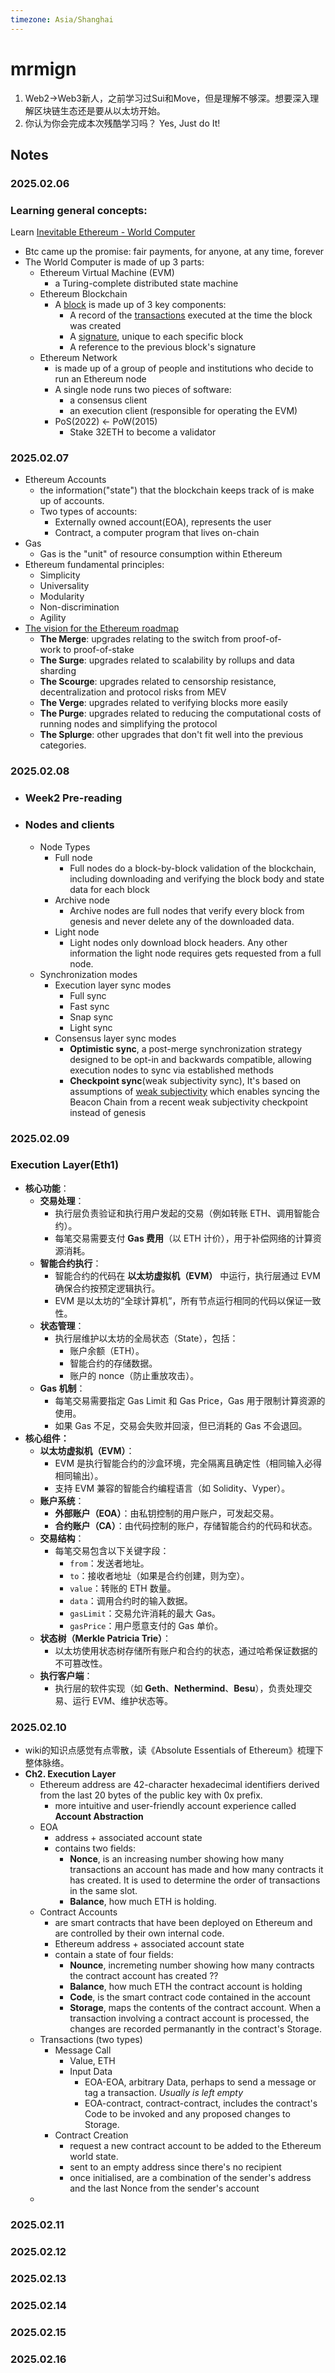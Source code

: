 ```yaml
---
timezone: Asia/Shanghai
---
```


# mrmign

1. Web2->Web3新人，之前学习过Sui和Move，但是理解不够深。想要深入理解区块链生态还是要从以太坊开始。
2. 你认为你会完成本次残酷学习吗？ Yes, Just do It!

## Notes

<!-- Content_START -->

### 2025.02.06
### Learning general concepts:
Learn [Inevitable Ethereum - World Computer](https://inevitableeth.com/home/ethereum/world-computer)
- Btc came up the promise: fair payments, for anyone, at any time, forever
- The World Computer is made of up 3 parts:
	- Ethereum Virtual Machine (EVM)
		- a Turing-complete distributed state machine
	- Ethereum Blockchain
		- A [block](https://inevitableeth.com/home/ethereum/blockchain/block) is made up of 3 key components:
			- A record of the [transactions](https://inevitableeth.com/home/ethereum/blockchain/transaction) executed at the time the block was created
			- A [signature](https://inevitableeth.com/home/concepts/digital-signatures), unique to each specific block
			- A reference to the previous block's signature
	- Ethereum Network
		- is made up of a group of people and institutions who decide to run an Ethereum node
		- A single node runs two pieces of software:
			- a consensus client
			- an execution client (responsible for operating the EVM)
		- PoS(2022) <- PoW(2015)
			- Stake 32ETH to become a validator

### 2025.02.07
- Ethereum Accounts
	- the information("state") that the blockchain keeps track of is make up of accounts.
	- Two types of accounts:
		- Externally owned account(EOA), represents the user
		- Contract, a computer program that lives on-chain
- Gas
	- Gas is the "unit" of resource consumption within Ethereum
- Ethereum fundamental principles:
	- Simplicity
	- Universality
	- Modularity
	- Non-discrimination
	- Agility
- [The vision for the Ethereum roadmap](https://twitter.com/VitalikButerin/status/1741190491578810445)
	- **The Merge**: upgrades relating to the switch from proof-of-work to proof-of-stake
	- **The Surge**: upgrades related to scalability by rollups and data sharding
	- **The Scourge**: upgrades related to censorship resistance, decentralization and protocol risks from MEV
	- **The Verge**: upgrades related to verifying blocks more easily
	- **The Purge**: upgrades related to reducing the computational costs of running nodes and simplifying the protocol
	- **The Splurge**: other upgrades that don't fit well into the previous categories.

### 2025.02.08
- ### Week2 Pre-reading
- ### Nodes and clients
	- Node Types
		- Full node
			- Full nodes do a block-by-block validation of the blockchain, including downloading and verifying the block body and state data for each block
		- Archive node
			- Archive nodes are full nodes that verify every block from genesis and never delete any of the downloaded data.
		- Light node
			- Light nodes only download block headers. Any other information the light node requires gets requested from a full node.
	- Synchronization modes
		- Execution layer sync modes
			- Full sync
			- Fast sync
			- Snap sync
			- Light sync
		- Consensus layer sync modes
			- **Optimistic sync**, a post-merge synchronization strategy designed to be opt-in and backwards compatible, allowing execution nodes to sync via established methods
			- **Checkpoint sync**(weak subjectivity sync), It's based on assumptions of [weak subjectivity](https://ethereum.org/en/developers/docs/consensus-mechanisms/pos/weak-subjectivity/) which enables syncing the Beacon Chain from a recent weak subjectivity checkpoint instead of genesis


### 2025.02.09
### Execution Layer(Eth1)
- **核心功能**：
	- **交易处理**：
		- 执行层负责验证和执行用户发起的交易（例如转账 ETH、调用智能合约）。
		- 每笔交易需要支付 **Gas 费用**（以 ETH 计价），用于补偿网络的计算资源消耗。
	- **智能合约执行**：
		- 智能合约的代码在 **以太坊虚拟机（EVM）** 中运行，执行层通过 EVM 确保合约按预定逻辑执行。
		- EVM 是以太坊的“全球计算机”，所有节点运行相同的代码以保证一致性。
	- **状态管理**：
		- 执行层维护以太坊的全局状态（State），包括：
			- 账户余额（ETH）。
			- 智能合约的存储数据。
			- 账户的 nonce（防止重放攻击）。
	- **Gas 机制**：
		- 每笔交易需要指定 Gas Limit 和 Gas Price，Gas 用于限制计算资源的使用。
		- 如果 Gas 不足，交易会失败并回滚，但已消耗的 Gas 不会退回。
- **核心组件：**
	- **以太坊虚拟机（EVM）**：
		- EVM 是执行智能合约的沙盒环境，完全隔离且确定性（相同输入必得相同输出）。
		- 支持 EVM 兼容的智能合约编程语言（如 Solidity、Vyper）。
	- **账户系统**：
		- **外部账户（EOA）**：由私钥控制的用户账户，可发起交易。
		- **合约账户（CA）**：由代码控制的账户，存储智能合约的代码和状态。
	- **交易结构**：
		- 每笔交易包含以下关键字段：
			- `from`：发送者地址。
			- `to`：接收者地址（如果是合约创建，则为空）。
			- `value`：转账的 ETH 数量。
			- `data`：调用合约时的输入数据。
			- `gasLimit`：交易允许消耗的最大 Gas。
			- `gasPrice`：用户愿意支付的 Gas 单价。
	- **状态树（Merkle Patricia Trie）**：
		- 以太坊使用状态树存储所有账户和合约的状态，通过哈希保证数据的不可篡改性。
	- **执行客户端**：
		- 执行层的软件实现（如 **Geth**、**Nethermind**、**Besu**），负责处理交易、运行 EVM、维护状态等。

### 2025.02.10
- wiki的知识点感觉有点零散，读《Absolute Essentials of Ethereum》梳理下整体脉络。
- **Ch2. Execution Layer**
	- Ethereum address are 42-character hexadecimal identifiers derived from the last 20 bytes of the public key with 0x prefix.
		- more intuitive and user-friendly account experience called **Account Abstraction**
	- EOA
		- address + associated account state
		- contains two fields:
			- **Nonce**, is an increasing number showing how many transactions an account has made and how many contracts it has created. It is used to determine the order of transactions in the same slot.
			- **Balance**, how much ETH is holding.
	- Contract Accounts
		- are smart contracts that have been deployed on Ethereum and are controlled by their own internal code.
		- Ethereum address + associated account state
		- contain a state of four fields:
			- **Nounce**, incremeting number showing how many contracts the contract account has created ??
			- **Balance**, how much ETH the contract account is holding
			- **Code**, is the smart contract code contained in the account
			- **Storage**, maps the contents of the contract account. When a transaction involving a contract account is processed, the changes are recorded permanantly in the contract's Storage.
	- Transactions (two types)
		- Message Call
			- Value, ETH
			- Input Data
				- EOA-EOA, arbitrary Data, perhaps to send a message or tag a transaction. *Usually is left empty*
				- EOA-contract, contract-contract, includes the contract's Code  to be invoked and any proposed changes to Storage.
		- Contract Creation
			- request a new contract account to be added to the Ethereum world state.
			- sent to an empty address since there's no recipient
			- once initialised, are a combination of the sender's address and the last Nonce from the sender's account
	-

### 2025.02.11

### 2025.02.12

### 2025.02.13

### 2025.02.14

### 2025.02.15

### 2025.02.16
<!-- Content_END -->
